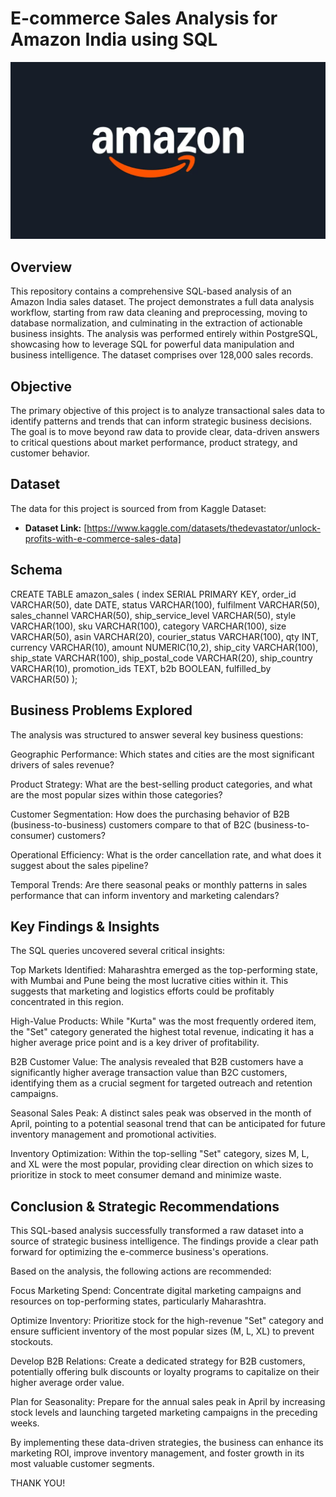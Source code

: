 # E-commerce Sales Analysis for Amazon India using SQL

![Amazon Logo](https://github.com/ShreyaNayak15/amazon-sales-analysis-sql/blob/main/amazon-rebrand-2025_dezeen_2364_col_1-1.webp)

## Overview
This repository contains a comprehensive SQL-based analysis of an Amazon India sales dataset. The project demonstrates a full data analysis workflow, starting from raw data cleaning and preprocessing, moving to database normalization, and culminating in the extraction of actionable business insights. The analysis was performed entirely within PostgreSQL, showcasing how to leverage SQL for powerful data manipulation and business intelligence. The dataset comprises over 128,000 sales records.

## Objective
The primary objective of this project is to analyze transactional sales data to identify patterns and trends that can inform strategic business decisions. The goal is to move beyond raw data to provide clear, data-driven answers to critical questions about market performance, product strategy, and customer behavior.

## Dataset

The data for this project is sourced from from Kaggle Dataset:
- **Dataset Link:** [https://www.kaggle.com/datasets/thedevastator/unlock-profits-with-e-commerce-sales-data]

## Schema
CREATE TABLE amazon_sales (
    index               SERIAL PRIMARY KEY,
    order_id            VARCHAR(50),
    date                DATE,
    status              VARCHAR(100),
    fulfilment          VARCHAR(50),
    sales_channel       VARCHAR(50),
    ship_service_level  VARCHAR(50),
    style               VARCHAR(100),
    sku                 VARCHAR(100),
    category            VARCHAR(100),
    size                VARCHAR(50),
    asin                VARCHAR(20),
    courier_status      VARCHAR(100),
    qty                 INT,
    currency            VARCHAR(10),
    amount              NUMERIC(10,2),
    ship_city           VARCHAR(100),
    ship_state          VARCHAR(100),
    ship_postal_code    VARCHAR(20),
    ship_country        VARCHAR(10),
    promotion_ids       TEXT,
    b2b                 BOOLEAN,
    fulfilled_by        VARCHAR(50)
);


## Business Problems Explored
The analysis was structured to answer several key business questions:

Geographic Performance: Which states and cities are the most significant drivers of sales revenue?

Product Strategy: What are the best-selling product categories, and what are the most popular sizes within those categories?

Customer Segmentation: How does the purchasing behavior of B2B (business-to-business) customers compare to that of B2C (business-to-consumer) customers?

Operational Efficiency: What is the order cancellation rate, and what does it suggest about the sales pipeline?

Temporal Trends: Are there seasonal peaks or monthly patterns in sales performance that can inform inventory and marketing calendars?

## Key Findings & Insights
The SQL queries uncovered several critical insights:

Top Markets Identified: Maharashtra emerged as the top-performing state, with Mumbai and Pune being the most lucrative cities within it. This suggests that marketing and logistics efforts could be profitably concentrated in this region.

High-Value Products: While "Kurta" was the most frequently ordered item, the "Set" category generated the highest total revenue, indicating it has a higher average price point and is a key driver of profitability.

B2B Customer Value: The analysis revealed that B2B customers have a significantly higher average transaction value than B2C customers, identifying them as a crucial segment for targeted outreach and retention campaigns.

Seasonal Sales Peak: A distinct sales peak was observed in the month of April, pointing to a potential seasonal trend that can be anticipated for future inventory management and promotional activities.

Inventory Optimization: Within the top-selling "Set" category, sizes M, L, and XL were the most popular, providing clear direction on which sizes to prioritize in stock to meet consumer demand and minimize waste.

## Conclusion & Strategic Recommendations
This SQL-based analysis successfully transformed a raw dataset into a source of strategic business intelligence. The findings provide a clear path forward for optimizing the e-commerce business's operations.

Based on the analysis, the following actions are recommended:

Focus Marketing Spend: Concentrate digital marketing campaigns and resources on top-performing states, particularly Maharashtra.

Optimize Inventory: Prioritize stock for the high-revenue "Set" category and ensure sufficient inventory of the most popular sizes (M, L, XL) to prevent stockouts.

Develop B2B Relations: Create a dedicated strategy for B2B customers, potentially offering bulk discounts or loyalty programs to capitalize on their higher average order value.

Plan for Seasonality: Prepare for the annual sales peak in April by increasing stock levels and launching targeted marketing campaigns in the preceding weeks.

By implementing these data-driven strategies, the business can enhance its marketing ROI, improve inventory management, and foster growth in its most valuable customer segments.

THANK YOU!
